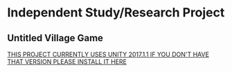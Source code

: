 # Independent Study/Research Project
## Untitled Village Game

[THIS PROJECT CURRENTLY USES UNITY 2017.1.1 IF YOU DON'T HAVE THAT VERSION PLEASE INSTALL IT HERE](https://unity3d.com/get-unity/download/archive)